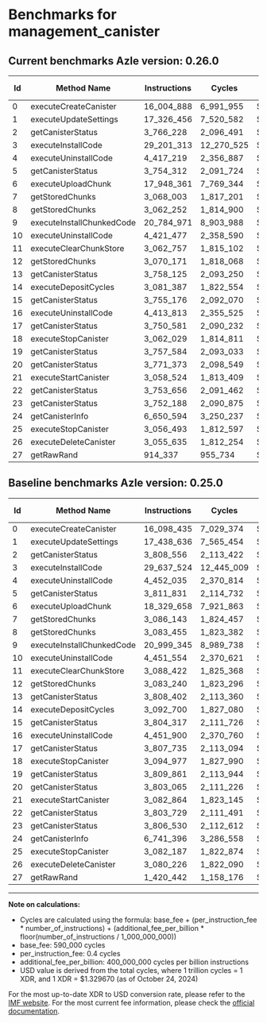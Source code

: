 # Benchmarks for management_canister

## Current benchmarks Azle version: 0.26.0

| Id  | Method Name               | Instructions | Cycles     | USD           | USD/Million Calls | Change                              |
| --- | ------------------------- | ------------ | ---------- | ------------- | ----------------- | ----------------------------------- |
| 0   | executeCreateCanister     | 16_004_888   | 6_991_955  | $0.0000092970 | $9.29             | <font color="green">-93_547</font>  |
| 1   | executeUpdateSettings     | 17_326_456   | 7_520_582  | $0.0000099999 | $9.99             | <font color="green">-112_180</font> |
| 2   | getCanisterStatus         | 3_766_228    | 2_096_491  | $0.0000027876 | $2.78             | <font color="green">-42_328</font>  |
| 3   | executeInstallCode        | 29_201_313   | 12_270_525 | $0.0000163157 | $16.31            | <font color="green">-436_211</font> |
| 4   | executeUninstallCode      | 4_417_219    | 2_356_887  | $0.0000031339 | $3.13             | <font color="green">-34_816</font>  |
| 5   | getCanisterStatus         | 3_754_312    | 2_091_724  | $0.0000027813 | $2.78             | <font color="green">-57_519</font>  |
| 6   | executeUploadChunk        | 17_948_361   | 7_769_344  | $0.0000103307 | $10.33            | <font color="green">-381_297</font> |
| 7   | getStoredChunks           | 3_068_003    | 1_817_201  | $0.0000024163 | $2.41             | <font color="green">-18_140</font>  |
| 8   | getStoredChunks           | 3_062_252    | 1_814_900  | $0.0000024132 | $2.41             | <font color="green">-21_203</font>  |
| 9   | executeInstallChunkedCode | 20_784_971   | 8_903_988  | $0.0000118394 | $11.83            | <font color="green">-214_374</font> |
| 10  | executeUninstallCode      | 4_421_477    | 2_358_590  | $0.0000031361 | $3.13             | <font color="green">-30_077</font>  |
| 11  | executeClearChunkStore    | 3_062_757    | 1_815_102  | $0.0000024135 | $2.41             | <font color="green">-25_665</font>  |
| 12  | getStoredChunks           | 3_070_171    | 1_818_068  | $0.0000024174 | $2.41             | <font color="green">-13_069</font>  |
| 13  | getCanisterStatus         | 3_758_125    | 2_093_250  | $0.0000027833 | $2.78             | <font color="green">-50_277</font>  |
| 14  | executeDepositCycles      | 3_081_387    | 1_822_554  | $0.0000024234 | $2.42             | <font color="green">-11_313</font>  |
| 15  | getCanisterStatus         | 3_755_176    | 2_092_070  | $0.0000027818 | $2.78             | <font color="green">-49_141</font>  |
| 16  | executeUninstallCode      | 4_413_813    | 2_355_525  | $0.0000031321 | $3.13             | <font color="green">-38_087</font>  |
| 17  | getCanisterStatus         | 3_750_581    | 2_090_232  | $0.0000027793 | $2.77             | <font color="green">-57_154</font>  |
| 18  | executeStopCanister       | 3_062_029    | 1_814_811  | $0.0000024131 | $2.41             | <font color="green">-32_948</font>  |
| 19  | getCanisterStatus         | 3_757_584    | 2_093_033  | $0.0000027830 | $2.78             | <font color="green">-52_277</font>  |
| 20  | getCanisterStatus         | 3_771_373    | 2_098_549  | $0.0000027904 | $2.79             | <font color="green">-31_692</font>  |
| 21  | executeStartCanister      | 3_058_524    | 1_813_409  | $0.0000024112 | $2.41             | <font color="green">-24_340</font>  |
| 22  | getCanisterStatus         | 3_753_656    | 2_091_462  | $0.0000027810 | $2.78             | <font color="green">-50_073</font>  |
| 23  | getCanisterStatus         | 3_752_188    | 2_090_875  | $0.0000027802 | $2.78             | <font color="green">-54_342</font>  |
| 24  | getCanisterInfo           | 6_650_594    | 3_250_237  | $0.0000043217 | $4.32             | <font color="green">-90_802</font>  |
| 25  | executeStopCanister       | 3_056_493    | 1_812_597  | $0.0000024102 | $2.41             | <font color="green">-25_694</font>  |
| 26  | executeDeleteCanister     | 3_055_635    | 1_812_254  | $0.0000024097 | $2.40             | <font color="green">-24_591</font>  |
| 27  | getRawRand                | 914_337      | 955_734    | $0.0000012708 | $1.27             | <font color="green">-506_105</font> |

## Baseline benchmarks Azle version: 0.25.0

| Id  | Method Name               | Instructions | Cycles     | USD           | USD/Million Calls |
| --- | ------------------------- | ------------ | ---------- | ------------- | ----------------- |
| 0   | executeCreateCanister     | 16_098_435   | 7_029_374  | $0.0000093467 | $9.34             |
| 1   | executeUpdateSettings     | 17_438_636   | 7_565_454  | $0.0000100596 | $10.05            |
| 2   | getCanisterStatus         | 3_808_556    | 2_113_422  | $0.0000028102 | $2.81             |
| 3   | executeInstallCode        | 29_637_524   | 12_445_009 | $0.0000165478 | $16.54            |
| 4   | executeUninstallCode      | 4_452_035    | 2_370_814  | $0.0000031524 | $3.15             |
| 5   | getCanisterStatus         | 3_811_831    | 2_114_732  | $0.0000028119 | $2.81             |
| 6   | executeUploadChunk        | 18_329_658   | 7_921_863  | $0.0000105335 | $10.53            |
| 7   | getStoredChunks           | 3_086_143    | 1_824_457  | $0.0000024259 | $2.42             |
| 8   | getStoredChunks           | 3_083_455    | 1_823_382  | $0.0000024245 | $2.42             |
| 9   | executeInstallChunkedCode | 20_999_345   | 8_989_738  | $0.0000119534 | $11.95            |
| 10  | executeUninstallCode      | 4_451_554    | 2_370_621  | $0.0000031521 | $3.15             |
| 11  | executeClearChunkStore    | 3_088_422    | 1_825_368  | $0.0000024271 | $2.42             |
| 12  | getStoredChunks           | 3_083_240    | 1_823_296  | $0.0000024244 | $2.42             |
| 13  | getCanisterStatus         | 3_808_402    | 2_113_360  | $0.0000028101 | $2.81             |
| 14  | executeDepositCycles      | 3_092_700    | 1_827_080  | $0.0000024294 | $2.42             |
| 15  | getCanisterStatus         | 3_804_317    | 2_111_726  | $0.0000028079 | $2.80             |
| 16  | executeUninstallCode      | 4_451_900    | 2_370_760  | $0.0000031523 | $3.15             |
| 17  | getCanisterStatus         | 3_807_735    | 2_113_094  | $0.0000028097 | $2.80             |
| 18  | executeStopCanister       | 3_094_977    | 1_827_990  | $0.0000024306 | $2.43             |
| 19  | getCanisterStatus         | 3_809_861    | 2_113_944  | $0.0000028108 | $2.81             |
| 20  | getCanisterStatus         | 3_803_065    | 2_111_226  | $0.0000028072 | $2.80             |
| 21  | executeStartCanister      | 3_082_864    | 1_823_145  | $0.0000024242 | $2.42             |
| 22  | getCanisterStatus         | 3_803_729    | 2_111_491  | $0.0000028076 | $2.80             |
| 23  | getCanisterStatus         | 3_806_530    | 2_112_612  | $0.0000028091 | $2.80             |
| 24  | getCanisterInfo           | 6_741_396    | 3_286_558  | $0.0000043700 | $4.37             |
| 25  | executeStopCanister       | 3_082_187    | 1_822_874  | $0.0000024238 | $2.42             |
| 26  | executeDeleteCanister     | 3_080_226    | 1_822_090  | $0.0000024228 | $2.42             |
| 27  | getRawRand                | 1_420_442    | 1_158_176  | $0.0000015400 | $1.53             |

---

**Note on calculations:**

- Cycles are calculated using the formula: base_fee + (per_instruction_fee \* number_of_instructions) + (additional_fee_per_billion \* floor(number_of_instructions / 1_000_000_000))
- base_fee: 590_000 cycles
- per_instruction_fee: 0.4 cycles
- additional_fee_per_billion: 400_000_000 cycles per billion instructions
- USD value is derived from the total cycles, where 1 trillion cycles = 1 XDR, and 1 XDR = $1.329670 (as of October 24, 2024)

For the most up-to-date XDR to USD conversion rate, please refer to the [IMF website](https://www.imf.org/external/np/fin/data/rms_sdrv.aspx).
For the most current fee information, please check the [official documentation](https://internetcomputer.org/docs/current/developer-docs/gas-cost#execution).
